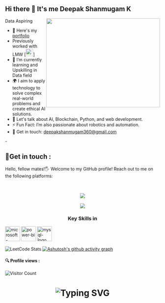 ## Hi there 👋 It's me Deepak Shanmugam K

Data Aspiring 
<img align="right" width="370" height="290" src="https://media.giphy.com/media/LMcB8XospGZO8UQq87/giphy.gif">
- 🔭 Here's my [portfolio](https://codebasics.io/portfolio/Deepak-Shanmugam-K)
- Previously worked with LMW [<img height="24" width="24" src="https://static.zohocdn.com/catalyst-cdn/img/welcomeloader-b6a4057dc7.gif">]
- 🌱 I’m currently learning and Upskilling in Data field
- 🌍 I aim to apply technology to solve complex real-world problems and create ethical AI solutions.
- 💬 Let's talk about AI, Blockchain, Python, and web development.
- ⚡ Fun Fact: I’m also passionate about robotics and automation.
- 📩 Get in touch: 
    <a href="mailto:deepakshanmugam360@gmail.com">deepakshanmugam360@gmail.com</a>

-<h2 >🔗Get in touch :</h2>         

Hello, fellow mates!🖐️ Welcome to my GitHub profile! Reach out to me on the following platforms: <br> <br>
<div id="badges" align = "center">
   <a href="https://github.com/DeepakShanmugam-786d">
       
<br> [<img src="https://img.shields.io/badge/LinkedIn-0077B5?style=for-the-badge&logo=linkedin&logoColor=white" />](https://www.linkedin.com/in/deepak-shanmugam-786d/) <br/>
<br> [<img src="https://img.shields.io/badge/Github-black?style=for-the-badge&logo=github&logoColor=white" />](https://github.com/DeepakShanmugam-786d) <br/>


### Key Skills in <div id="badges" align = "left">
<div id="badges" align = "left">
<img width="48" height="48" src="https://img.icons8.com/color/48/microsoft-excel-2019--v1.png" alt="microsoft-excel-2019--v1"/> <img width="48" height="48" src="https://img.icons8.com/color/48/power-bi.png" alt="power-bi"/> <img width="48" height="48" src="https://img.icons8.com/fluency/48/mysql-logo.png" alt="mysql-logo"/>


![LeetCode Stats](https://leetcard.jacoblin.cool/Deepakshanmugamk?theme=dark&font=Koh%20Santepheap&ext=heatmap)
[![Ashutosh's github activity graph](https://github-readme-activity-graph.vercel.app/graph?username=DeepakShanmugam-786d&bg_color=39d5bb&color=3b129b&line=9e4c98&point=ee1111&area=true&hide_border=true)](https://github.com/ashutosh00710/github-readme-activity-graph)

#### 🔍 Profile views :
![Visitor Count](https://profile-counter.glitch.me/{DeepakShanmugam-786d}/count.svg)

<div align="center">
    <h1>
        <img src="https://readme-typing-svg.herokuapp.com?font=Jetbrains+mono&size=27&duration=3200&color=3E92CC&center=true&vCenter=true&width=650&lines=Data+is+everything..;Code+with+passion+,+create+with+purpose.;Commit+to+your+dreams+,+push+to+GitHub.;Craft+your+dreams+with+code.;Dream+big+,+code+effeciently..." alt="Typing SVG"/>
    </h1>
</div>
